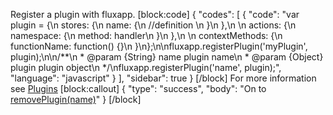 Register a plugin with fluxapp.
[block:code]
{
  "codes": [
    {
      "code": "var plugin = {\n  stores: {\n    name: {\n     //definition \n    }\n  },\n  \n  actions: {\n   namespace: {\n     method: handler\n   }\n  },\n  \n  contextMethods: {\n    functionName: function() {}\n  }\n};\n\nfluxapp.registerPlugin('myPlugin', plugin);\n\n/**\n * @param {String} name   plugin name\n * @param {Object} plugin plugin object\n */\nfluxapp.registerPlugin('name', plugin);",
      "language": "javascript"
    }
  ],
  "sidebar": true
}
[/block]
For more information see [Plugins](/v0.1.0/docs/overview-4) 
[block:callout]
{
  "type": "success",
  "body": "On to [removePlugin(name)](/v0.1.0/docs/fluxappremoveplugin)"
}
[/block]